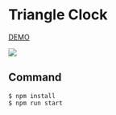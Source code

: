 # Triangle Clock

<a href="https://github.com/yoshihitofujiwara/TriangleClock" target="_blank">DEMO</a><br>

<img src="example.gif">


## Command
```
$ npm install
$ npm run start
```


